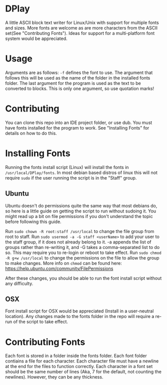 # DPlay
A little ASCII block text writer for Linux/Unix with support for multiple fonts and sizes. More fonts are welcome as are more characters from the ASCII set(See "Contributing Fonts"). Ideas for support for a multi-platform font system would be appreciated.

# Usage
Arguments are as follows:
```-f``` defines the font to use. The argument that follows this will be used as the name of the folder in the installed fonts folder.
The last argument for the program is used as the text to be converted to blocks. This is only one argument, so use quotation marks!

# Contributing
You can clone this repo into an IDE project folder, or use dub. You must have fonts installed for the program to work. See "Installing Fonts" for details on how to do this.

# Installing Fonts
Running the fonts install script (Linux) will install the fonts in ```/usr/local/DPlay/fonts```. In most debian based distros of linux  this will not require ```sudo``` if the user running the script is in the "Staff" group. 
## Ubuntu
Ubuntu doesn't do permissions quite the same way that most debians do, so here is a little guide on getting the script to run without sudoing it. You might read up a bit on file permissions if you don't understand the topic before following this guide.

Run ```sudo chown -R root:staff /usr/local``` to change the file group from root to staff.
Run ```sudo usermod -a -G staff <userName>``` to add your user to the staff group, if it does not already belong to it. -a appends the list of groups rather than re-writing it, and -G takes a comma-separated list to do so. This may require you to re-login or reboot to take effect.
Run ```sudo chmod -R g+w /usr/local``` to change the permissions on the file to allow the group to make changes. More info on ```chmod``` can be found here: https://help.ubuntu.com/community/FilePermissions

After these changes, you should be able to run the font install script without any difficulty.

## OSX
Font install script for OSX would be appreciated (Install in a user-neutral location). Any changes made to the fonts folder in the repo will require a re-run of the script to take effect.

# Contributing Fonts
Each font is stored in a folder inside the fonts folder. Each font folder contiains a file for each character. Each character file must have a newline at the end for the files to function correctly. Each character in a font set should be the same number of lines (Aka, 7 for the default, not counting the newlines). However, they can be any thickness.
